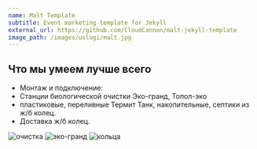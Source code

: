 ```yaml
---
name: Malt Template
subtitle: Event marketing template for Jekyll
external_url: https://github.com/CloudCannon/malt-jekyll-template
image_path: /images/uslugi/malt.jpg
---
```


## Что мы умеем лучше всего

* Монтаж и подключение:
* Станции биологической очистки Эко-гранд, Топол-эко
* пластиковые, переливные Термит Танк, накопительные, септики из ж/б колец.
* Доставка ж/б колец.

![очистка](https://ru.dreamstime.com/%D0%B7%D0%B0%D0%B2%D0%BE%D0%B4-%D0%B2%D0%BE%D0%B4%D0%BE%D0%BE%D1%87%D0%B8%D1%81%D1%82%D0%BA%D0%B8-%D0%B8%D0%BB%D0%BB%D1%8E%D1%81%D1%82%D1%80%D0%B0%D1%86%D0%B8%D1%8F-%D0%B2%D0%B5%D0%BA%D1%82%D0%BE%D1%80%D0%B0-%D0%BF%D0%BB%D0%BE%D1%81%D0%BA%D0%B0%D1%8F-image134087327)
![эко-гранд](https://septik.market/wp-content/uploads/2019/05/DSCN0037.jpg)
![кольца](http://abvseptik.ru/wp-content/uploads/2016/01/5465476487689.jpg)
